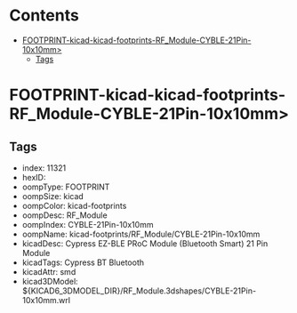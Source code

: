 



Contents
========

* [FOOTPRINT-kicad-kicad-footprints-RF_Module-CYBLE-21Pin-10x10mm>](#footprint-kicad-kicad-footprints-rf_module-cyble-21pin-10x10mm)
	* [Tags](#tags)

# FOOTPRINT-kicad-kicad-footprints-RF_Module-CYBLE-21Pin-10x10mm>

## Tags

- index: 11321
- hexID: 
- oompType: FOOTPRINT
- oompSize: kicad
- oompColor: kicad-footprints
- oompDesc: RF_Module
- oompIndex: CYBLE-21Pin-10x10mm
- oompName: kicad-footprints/RF_Module/CYBLE-21Pin-10x10mm
- kicadDesc: Cypress EZ-BLE PRoC Module (Bluetooth Smart) 21 Pin Module
- kicadTags: Cypress BT Bluetooth
- kicadAttr: smd
- kicad3DModel: ${KICAD6_3DMODEL_DIR}/RF_Module.3dshapes/CYBLE-21Pin-10x10mm.wrl
